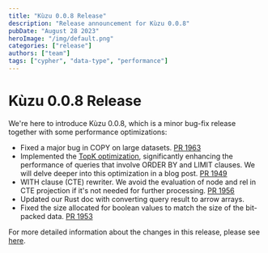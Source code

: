 ```yaml
---
title: "Kùzu 0.0.8 Release"
description: "Release announcement for Kùzu 0.0.8"
pubDate: "August 28 2023"
heroImage: "/img/default.png"
categories: ["release"]
authors: ["team"]
tags: ["cypher", "data-type", "performance"]
---
```


# Kùzu 0.0.8 Release

We're here to introduce Kùzu 0.0.8, which is a minor bug-fix release together with some performance optimizations:

- Fixed a major bug in COPY on large datasets. [PR 1963](https://github.com/kuzudb/kuzu/pull/1963)
- Implemented the [TopK optimization](https://github.com/kuzudb/kuzu/pull/1949), significantly enhancing the performance of queries that involve ORDER BY and LIMIT clauses. We will delve deeper into this optimization in a blog post. [PR 1949](https://github.com/kuzudb/kuzu/pull/1949)
- WITH clause (CTE) rewriter. We avoid the evaluation of node and rel in CTE projection if it's not needed for further processing. [PR 1956](https://github.com/kuzudb/kuzu/pull/1956)
- Updated our Rust doc with converting query result to arrow arrays.
- Fixed the size allocated for boolean values to match the size of the bit-packed data. [PR 1953](https://github.com/kuzudb/kuzu/pull/1953/files)

For more detailed information about the changes in this release, please see [here](https://github.com/kuzudb/kuzu/releases/tag/v0.0.8).
